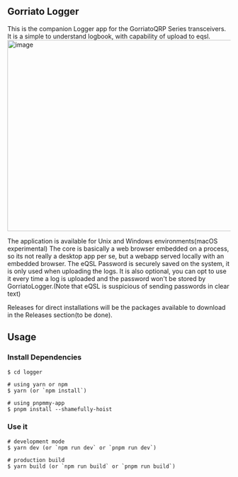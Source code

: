 ## Gorriato Logger
This is the companion Logger app for the GorriatoQRP Series transceivers.
It is a simple to understand logbook, with capability of upload to eqsl.
<img width="804" height="432" alt="image" src="https://github.com/user-attachments/assets/5507379e-00fd-4e4e-8556-9a3d178d1560" />

The application is available for Unix and Windows environments(macOS experimental)
The core is basically a web browser embedded on a process, so its not really a desktop app per se, but a webapp served locally with an embedded browser.
The eQSL Password is securely saved on the system, it is only used when uploading the logs. It is also optional, you can opt to use it every time 
a log is uploaded and the password won't be stored by GorriatoLogger.(Note that eQSL is suspicious of sending passwords in clear text)

Releases for direct installations will be the packages available to download in the Releases section(to be done).

## Usage
### Install Dependencies

```
$ cd logger

# using yarn or npm
$ yarn (or `npm install`)

# using pnpmmy-app
$ pnpm install --shamefully-hoist
```

### Use it

```
# development mode
$ yarn dev (or `npm run dev` or `pnpm run dev`)

# production build
$ yarn build (or `npm run build` or `pnpm run build`)
```
